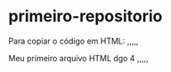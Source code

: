 # primeiro-repositorio

Para copiar o código em HTML:
,,,,,
<html>
  <hl>Meu primeiro arquivo HTML</hl> 
</html>
dgo
4
,,,,,

